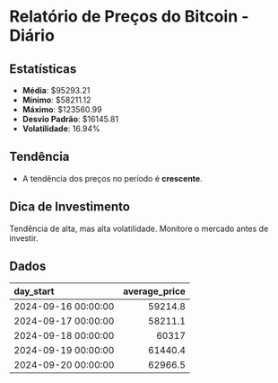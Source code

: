 
# Relatório de Preços do Bitcoin - Diário

## Estatísticas
- **Média**: $95293.21
- **Mínimo**: $58211.12
- **Máximo**: $123560.99
- **Desvio Padrão**: $16145.81
- **Volatilidade**: 16.94%

## Tendência
- A tendência dos preços no período é **crescente**.

## Dica de Investimento
Tendência de alta, mas alta volatilidade. Monitore o mercado antes de investir.

## Dados
| day_start           |   average_price |
|:--------------------|----------------:|
| 2024-09-16 00:00:00 |         59214.8 |
| 2024-09-17 00:00:00 |         58211.1 |
| 2024-09-18 00:00:00 |         60317   |
| 2024-09-19 00:00:00 |         61440.4 |
| 2024-09-20 00:00:00 |         62966.5 |
